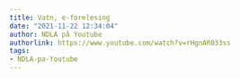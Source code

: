```yaml
---
title: Vatn, e-forelesing
date: "2021-11-22 12:34:04"
author: NDLA på Youtube
authorlink: https://www.youtube.com/watch?v=rHgnARO33ss
tags:
- NDLA-pa-Youtube
---
```

